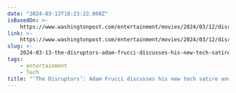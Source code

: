 ```yaml
---
date: "2024-03-13T18:23:22.000Z"
isBasedOn: >-
    https://www.washingtonpost.com/entertainment/movies/2024/03/12/disruptors-adam-frucci-silicon-valley/
link: >-
    https://www.washingtonpost.com/entertainment/movies/2024/03/12/disruptors-adam-frucci-silicon-valley/
slug: >-
    2024-03-13-the-disruptors-adam-frucci-discusses-his-new-tech-satire-and-ai-and-film
tags:
    - entertainment
    - Tech
title: "‘The Disruptors’: Adam Frucci discusses his new tech satire and AI and film"
---
```

